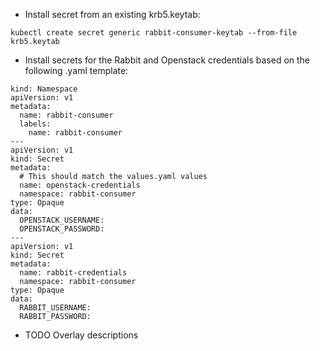 - Install secret from an existing krb5.keytab:

`kubectl create secret generic rabbit-consumer-keytab --from-file krb5.keytab`

- Install secrets for the Rabbit and Openstack credentials
  based on the following .yaml template:

```
kind: Namespace
apiVersion: v1
metadata:
  name: rabbit-consumer
  labels:
    name: rabbit-consumer
---
apiVersion: v1
kind: Secret
metadata:
  # This should match the values.yaml values
  name: openstack-credentials
  namespace: rabbit-consumer  
type: Opaque
data:
  OPENSTACK_USERNAME:
  OPENSTACK_PASSWORD:
---
apiVersion: v1
kind: Secret
metadata:
  name: rabbit-credentials
  namespace: rabbit-consumer
type: Opaque
data:
  RABBIT_USERNAME:
  RABBIT_PASSWORD:
```

- TODO Overlay descriptions